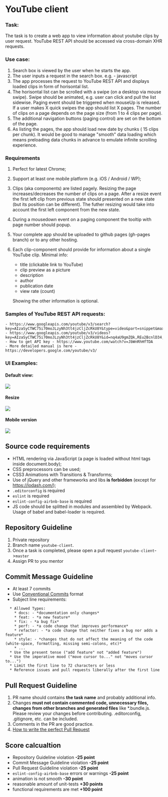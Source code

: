 # YouTube client

### Task:
The task is to create a web app to view information about youtube clips by user request.
YouTube REST API should be accessed via cross-domain XHR requests.

### Use case:
1. Search box is viewed by the user when he starts the app.
2. The user inputs a request in the search box. e.g. - javascript  
3. The app processes the request to YouTube REST API and displays loaded clips in form of horisontal list.
4. The horisontal list can be scrolled with a swipe (on a desktop via mouse swipe). Swipe should be animated, e.g. user can click and pull the list sidewise. Paging event should be triggered when mouseUp is released. If a user makes X quick swipes the app should list X pages. The number of clips on a page depends on the page size (from 1 to 4 clips per page).      
5. The additional navigation buttons (paging control) are set on the bottom of the page.  
6. As listing the pages, the app should load new date by chunks ( 15 clips per chunk). It would be good to manage "smooth" data loading which means preloading data chunks in advance to emulate infinite scrolling experience.

### Requirements
1. Perfect for latest Chrome;
2. Support at least one mobile platform (e.g. iOS / Android / WP);
3. Clips (aka components) are listed pagely. Resizing the page increases/decreases the number of clips on a page. After a resize event the first left clip from previous state should presented on a new state (but its position can be different). The futher resizing would take into account the first left component from the new state.
4. During a mousedown event on a paging component the tooltip with page number should popup.
5. Your complete app should be uploaded to github pages (gh-pages branch) or to any other hosting.
6. Each clip-component should provide for information about a single YouTube clip. Minimal info:
    - title (clickable link to YouTube)
    - clip preview as a picture
    - description
    - author
    - publication date
    - view rate (count)

    Showing the other information is optional.
    
### Samples of YouTube REST API requests:
    - https://www.googleapis.com/youtube/v3/search?key=AIzaSyCTWC75i70moJLzyNh3tt4jzCljZcRkU8Y&type=video&part=snippet&maxResults=15&q=js
    - https://www.googleapis.com/youtube/v3/videos?key=AIzaSyCTWC75i70moJLzyNh3tt4jzCljZcRkU8Y&id=nq4aU9gmZQk,REu2BcnlD34,qbPTdW7KgOg&part=snippet,statistics
    - How to get API key - https://www.youtube.com/watch?v=JbWnRhHfTDA
    - More detailed manual is here - https://developers.google.com/youtube/v3/

### UI Examples:
#### Default view:
![](https://i.imgur.com/W7CTv9X.png)

#### Resize
![](https://i.imgur.com/U5QX7cA.png)

#### Mobile version
![](https://i.imgur.com/MIFv1sV.png)
    
## Source code requirements 
- HTML rendering via JavaScript (a page is loaded without html tags inside document.body);
- CSS preprocessors can be used; 
- CSS3 Animations with Transitions & Transforms;
- Use of jQuery and other frameworks and libs **is forbidden** (except for https://lodash.com/);
- `.editorconfig` is required
- `eslint` is required
- `eslint-config-airbnb-base` is required
-  JS code should be splitted in modules and assembled by Webpack. Usage of babel and babel-loader is required. 

## Repository Guideline
1. Private repository
2. Branch name `youtube-client`.
3. Once a task is completed, please open a pull request `youtube-client`->`master`
4. Assign PR to you mentor 

## Commit Message Guideline
- At least 7 commits
- Use [Conventional Commits](https://www.conventionalcommits.org/en/v1.0.0-beta.2/ ) format
- Subject line requirements:
```
  * Allowed Types:
    * docs: - *documentation only changes*
    * feat: - *a new feature*
    * fix: - *a bug fix*
    * perf: - *a code change that improves performance*
    * refactor: - *a code change that neither fixes a bug nor adds a feature*
    * style: - *сhanges that do not affect the meaning of the code (white-space, formatting, missing semi-colons, etc)*
    * ...
  * Use the present tense ("add feature" not "added feature")
  * Use the imperative mood ("move cursor to..." not "moves cursor to...")
  * Limit the first line to 72 characters or less
  * Reference issues and pull requests liberally after the first line
```
## Pull Request Guideline
1. PR name should contains **the task name** and probably additional info.
2. Changes **must not contain commented code, unnecessary files, changes from other branches and generated files** like *.bundle.js. Please review your changes before contributing. .editorconfig, .gitignore, etc. can be included.
3. Comments in the PR are good practice.
4. [How to write the perfect Pull Request](https://github.com/blog/1943-how-to-write-the-perfect-pull-request)

## Score calcualtion
- Repository Guideline violation **-25 point**
- Commit Message Guideline violation **-25 point**
- Pull Request Guideline violation **-25 point**
- `eslint-config-airbnb-base` errors or warnings **-25 point**
- animation is not smooth **-30 point** 
- reasonable amount of unit-tests **+30 points**
- functional requirements are met **+100 point**


